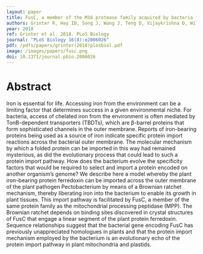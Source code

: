 ```yaml
---
layout: paper
title: FusC, a member of the M16 protease family acquired by bacteria for iron piracy against plants.
authors: Grinter R, Hay ID, Song J, Wang J, Teng D, Vijaykrishna D, Wilksch J, Davies MR, Littler D, Beckham SA, Henderson IR, Strugnell RA, Dougan G and Lithgow T
year: 2018
ref: Grinter et al. 2018. PLoS Biology
journal: "PLoS Biology 16(8):e2006026"
pdf: /pdfs/papers/grinter(2018)plosbiol.pdf
image: /images/papers/fusc.png
doi: 10.1371/journal.pbio.2006026
---
```


# Abstract

Iron is essential for life. Accessing iron from the environment can be a limiting factor that determines success in a given environmental niche. For bacteria, access of chelated iron from the environment is often mediated by TonB-dependent transporters (TBDTs), which are β-barrel proteins that form sophisticated channels in the outer membrane. Reports of iron-bearing proteins being used as a source of iron indicate specific protein import reactions across the bacterial outer membrane. The molecular mechanism by which a folded protein can be imported in this way had remained mysterious, as did the evolutionary process that could lead to such a protein import pathway. How does the bacterium evolve the specificity factors that would be required to select and import a protein encoded on another organism’s genome? We describe here a model whereby the plant iron–bearing protein ferredoxin can be imported across the outer membrane of the plant pathogen Pectobacterium by means of a Brownian ratchet mechanism, thereby liberating iron into the bacterium to enable its growth in plant tissues. This import pathway is facilitated by FusC, a member of the same protein family as the mitochondrial processing peptidase (MPP). The Brownian ratchet depends on binding sites discovered in crystal structures of FusC that engage a linear segment of the plant protein ferredoxin. Sequence relationships suggest that the bacterial gene encoding FusC has previously unappreciated homologues in plants and that the protein import mechanism employed by the bacterium is an evolutionary echo of the protein import pathway in plant mitochondria and plastids.